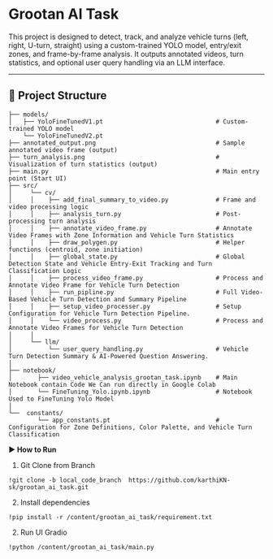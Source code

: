 # Grootan AI Task

This project is designed to detect, track, and analyze vehicle turns (left, right, U-turn, straight) using a custom-trained YOLO model, entry/exit zones, and frame-by-frame analysis. It outputs annotated videos, turn statistics, and optional user query handling via an LLM interface.

---

## 📁 Project Structure

```plaintext
├── models/
│   ├── YoloFineTunedV1.pt                               # Custom-trained YOLO model
    └── YoloFineTunedV2.pt   
├── annotated_output.png                                 # Sample annotated video frame (output)
├── turn_analysis.png                                    # Visualization of turn statistics (output)
├── main.py                                              # Main entry point (Start UI)
├── src/  
│     └── cv/
│     │    ├── add_final_summary_to_video.py             # Frame and video processing logic
│     │    ├── analysis_turn.py                          # Post-processing turn analysis
│     │    ├── annotate_video_frame.py                   # Annotate Video Frames with Zone Information and Vehicle Turn Statistics
│     │    ├── draw_polygen.py                           # Helper functions (centroid, zone initiation)
│     │    ├── global_state.py                           # Global Detection State and Vehicle Entry-Exit Tracking and Turn Classification Logic
│     │    ├── process_video_frame.py                    # Process and Annotate Video Frame for Vehicle Turn Detection
│     │    ├── run_pipline.py                            # Full Video-Based Vehicle Turn Detection and Summary Pipeline
│     │    ├── setup_video_processer.py                  # Setup Configuration for Vehicle Turn Detection Pipeline.
│     │    └── video_process.py                          # Process and Annotate Video Frames for Vehicle Turn Detection
│     │ 
│     └── llm/
│          └── user_query_handling.py                    # Vehicle Turn Detection Summary & AI-Powered Question Answering.
│
├── notebook/
│       ├── video_vehicle_analysis_grootan_task.ipynb    # Main Notebook contain Code We Can run directly in Google Colab
│       └── FineTuning_Yolo.ipynb.ipynb                  # Notebook Used to FineTuning Yolo Model
│
└──  constants/
        └── app_constants.pt                             # Configuration for Zone Definitions, Color Palette, and Vehicle Turn Classification

```


**▶️ How to Run**

1. Git Clone from Branch 

```
!git clone -b local_code_branch  https://github.com/karthiKN-sk/grootan_ai_task.git
```

2. Install dependencies

```
!pip install -r /content/grootan_ai_task/requirement.txt
```
2. Run UI Gradio

```
!python /content/grootan_ai_task/main.py
```



